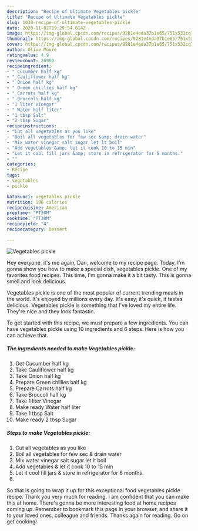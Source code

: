 ```yaml
---
description: "Recipe of Ultimate Vegetables pickle"
title: "Recipe of Ultimate Vegetables pickle"
slug: 1030-recipe-of-ultimate-vegetables-pickle
date: 2020-11-02T19:29:54.614Z
image: https://img-global.cpcdn.com/recipes/9281e4eda37b1e65/751x532cq70/vegetables-pickle-recipe-main-photo.jpg
thumbnail: https://img-global.cpcdn.com/recipes/9281e4eda37b1e65/751x532cq70/vegetables-pickle-recipe-main-photo.jpg
cover: https://img-global.cpcdn.com/recipes/9281e4eda37b1e65/751x532cq70/vegetables-pickle-recipe-main-photo.jpg
author: Olive Moore
ratingvalue: 4.9
reviewcount: 26900
recipeingredient:
- " Cucumber half kg"
- " Cauliflower half kg"
- " Onion half kg"
- " Green chillies half kg"
- " Carrots half kg"
- " Broccoli half kg"
- "1 liter Vinegar"
- " Water half liter"
- "1 tbsp Salt"
- "2 tbsp Sugar"
recipeinstructions:
- "Cut all vegetables as you like"
- "Boil all vegetables for few sec &amp; drain water"
- "Mix water vinegar salt sugar let it boil"
- "Add vegetables &amp; let it cook 10 to 15 min"
- "Let it cool fill jars &amp; store in refrigerator for 6 months."
- ""
categories:
- Recipe
tags:
- vegetables
- pickle

katakunci: vegetables pickle 
nutrition: 196 calories
recipecuisine: American
preptime: "PT30M"
cooktime: "PT30M"
recipeyield: "4"
recipecategory: Dessert

---
```



![Vegetables pickle](https://img-global.cpcdn.com/recipes/9281e4eda37b1e65/751x532cq70/vegetables-pickle-recipe-main-photo.jpg)

Hey everyone, it's me again, Dan, welcome to my recipe page. Today, I'm gonna show you how to make a special dish, vegetables pickle. One of my favorites food recipes. This time, I'm gonna make it a bit tasty. This is gonna smell and look delicious.



Vegetables pickle is one of the most popular of current trending meals in the world. It's enjoyed by millions every day. It's easy, it's quick, it tastes delicious. Vegetables pickle is something that I've loved my entire life. They're nice and they look fantastic.


To get started with this recipe, we must prepare a few ingredients. You can have vegetables pickle using 10 ingredients and 6 steps. Here is how you can achieve that.

<!--inarticleads1-->

##### The ingredients needed to make Vegetables pickle:

1. Get  Cucumber half kg
1. Take  Cauliflower half kg
1. Take  Onion half kg
1. Prepare  Green chillies half kg
1. Prepare  Carrots half kg
1. Take  Broccoli half kg
1. Take 1 liter Vinegar
1. Make ready  Water half liter
1. Take 1 tbsp Salt
1. Make ready 2 tbsp Sugar




<!--inarticleads2-->

##### Steps to make Vegetables pickle:

1. Cut all vegetables as you like
1. Boil all vegetables for few sec &amp; drain water
1. Mix water vinegar salt sugar let it boil
1. Add vegetables &amp; let it cook 10 to 15 min
1. Let it cool fill jars &amp; store in refrigerator for 6 months.
1. 




So that is going to wrap it up for this exceptional food vegetables pickle recipe. Thank you very much for reading. I am confident that you can make this at home. There's gonna be more interesting food at home recipes coming up. Remember to bookmark this page in your browser, and share it to your loved ones, colleague and friends. Thanks again for reading. Go on get cooking!

